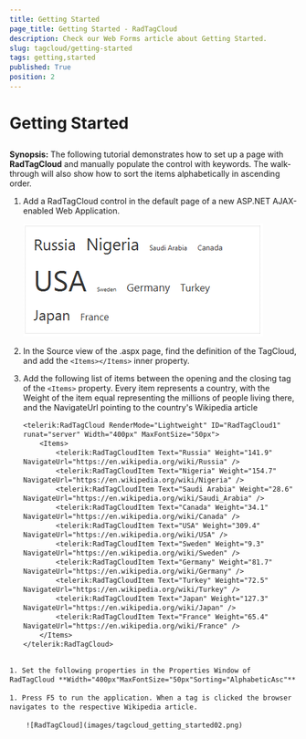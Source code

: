 ```yaml
---
title: Getting Started
page_title: Getting Started - RadTagCloud
description: Check our Web Forms article about Getting Started.
slug: tagcloud/getting-started
tags: getting,started
published: True
position: 2
---
```


# Getting Started



## 

**Synopsis:** The following tutorial demonstrates how to set up a page with **RadTagCloud** and manually populate the control with keywords. The walk-through will also show how to sort the items alphabetically in ascending order.

1. Add a RadTagCloud control in the default page of a new ASP.NET AJAX-enabled Web Application.

	![RadTagCloud](images/tagcloud_getting_started01.png)

1. In the Source view of the .aspx page, find the definition of the TagCloud, and add the `<Items></Items>` inner property.

1. Add the following list of items between the opening and the closing tag of the `<Items>` property. Every item represents a country, with the Weight of the item equal representing the millions of people living there, and the NavigateUrl pointing to the country's Wikipedia article

	````ASPNET
	<telerik:RadTagCloud RenderMode="Lightweight" ID="RadTagCloud1" runat="server" Width="400px" MaxFontSize="50px">
		<Items>
			<telerik:RadTagCloudItem Text="Russia" Weight="141.9" NavigateUrl="https://en.wikipedia.org/wiki/Russia" />
			<telerik:RadTagCloudItem Text="Nigeria" Weight="154.7" NavigateUrl="https://en.wikipedia.org/wiki/Nigeria" />
			<telerik:RadTagCloudItem Text="Saudi Arabia" Weight="28.6" NavigateUrl="https://en.wikipedia.org/wiki/Saudi_Arabia" />
			<telerik:RadTagCloudItem Text="Canada" Weight="34.1" NavigateUrl="https://en.wikipedia.org/wiki/Canada" />
			<telerik:RadTagCloudItem Text="USA" Weight="309.4" NavigateUrl="https://en.wikipedia.org/wiki/USA" />
			<telerik:RadTagCloudItem Text="Sweden" Weight="9.3" NavigateUrl="https://en.wikipedia.org/wiki/Sweden" />
			<telerik:RadTagCloudItem Text="Germany" Weight="81.7" NavigateUrl="https://en.wikipedia.org/wiki/Germany" />
			<telerik:RadTagCloudItem Text="Turkey" Weight="72.5" NavigateUrl="https://en.wikipedia.org/wiki/Turkey" />
			<telerik:RadTagCloudItem Text="Japan" Weight="127.3" NavigateUrl="https://en.wikipedia.org/wiki/Japan" />
			<telerik:RadTagCloudItem Text="France" Weight="65.4" NavigateUrl="https://en.wikipedia.org/wiki/France" />
		</Items>
	</telerik:RadTagCloud>
````

1. Set the following properties in the Properties Window of RadTagCloud **Width="400px"MaxFontSize="50px"Sorting="AlphabeticAsc"**

1. Press F5 to run the application. When a tag is clicked the browser navigates to the respective Wikipedia article.

	![RadTagCloud](images/tagcloud_getting_started02.png)
